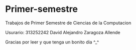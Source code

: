 # Primer-semestre
Trabajos de Primer Semestre de Ciencias de la Computacion

Usurario: 313252242
David Alejandro Zaragoza Allende









Gracias por leer y que tenga un bonito dia ^_^
